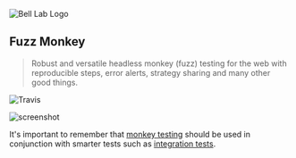 ![Bell Lab Logo](https://bell-lab.s3-us-west-1.amazonaws.com/bell-lab-logo.png "Bell Lab Logo")

Fuzz Monkey
---

> Robust and versatile headless monkey (fuzz) testing for the web with reproducible steps, error alerts, strategy sharing and many other good things.

![Travis](http://img.shields.io/travis/com/bell-lab-apps/fuzz-monkey.svg?style=for-the-badge)

![screenshot](https://via.placeholder.com/800x400?text=Project+Screenshot "screenshot")

It's important to remember that [monkey testing](https://en.wikipedia.org/wiki/Monkey_testing) should be used in conjunction with smarter tests such as [integration tests](https://en.wikipedia.org/wiki/Integration_testing).
